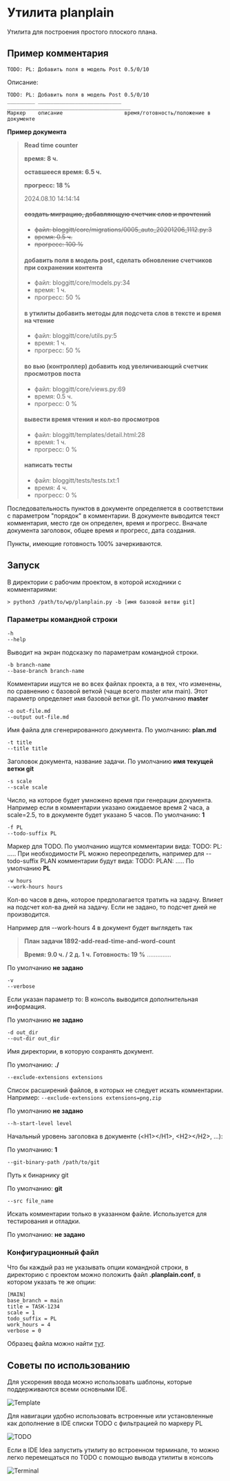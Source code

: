 # Утилита planplain

Утилита для построения простого плоского плана.

## Пример комментария

```
TODO: PL: Добавить поля в модель Post 0.5/0/10
```

Описание:

```
TODO: PL: Добавить поля в модель Post 0.5/0/10
_________ ___________________________ ________________________________________
Маркер    описание                    время/готовность/положение в документе
```

__Пример документа__

> __Read time counter__
>
> **время: 8 ч.**
>
> **оставшееся время: 6.5 ч.**
>
> **прогресс: 18 %**
>
> 2024.08.10 14:14:14
>
> ####  ~~создать миграцию, добавляющую счетчик слов и прочтений~~
> -  ~~файл: bloggitt/core/migrations/0005_auto_20201206_1112.py:3~~
> -  ~~время: 0.5 ч.~~
> -  ~~прогресс: 100 %~~
> #### добавить поля в модель post, сделать обновление счетчиков при сохранении контента
> - файл: bloggitt/core/models.py:34
> - время: 1 ч.
> - прогресс: 50 %
> #### в утилиты добавить методы для подсчета слов в тексте и время на чтение
> - файл: bloggitt/core/utils.py:5
> - время: 1 ч.
> - прогресс: 50 %
> #### во вью (контроллер) добавить код увеличивающий счетчик просмотров поста
> - файл: bloggitt/core/views.py:69
> - время: 0.5 ч.
> - прогресс: 0 %
> #### вывести время чтения и кол-во просмотров
> - файл: bloggitt/templates/detail.html:28
> - время: 1 ч.
> - прогресс: 0 %
> #### написать тесты
> - файл: bloggitt/tests/tests.txt:1
> - время: 4 ч.
> - прогресс: 0 %

Последовательность пунктов в документе определяется в соответствии с параметром "порядок" в комментарии. В документе выводится текст комментария, место где он определен, время и прогресс. Вначале документа заголовок, общее время и прогресс, дата создания.

Пункты, имеющие готовность 100% зачеркиваются.

## Запуск

В директории с рабочим проектом, в которой исходники с комментариями:

```
> python3 /path/to/wp/planplain.py -b [имя базовой ветви git]
```

### Параметры командной строки

```
-h
--help
```
Выводит на экран подсказку по параметрам командной строки.


```
-b branch-name
--base-branch branch-name
```

Комментарии ищутся не во всех файлах проекта, а в тех, что изменены, по сравнению с базовой веткой (чаще всего master или main). Этот параметр определяет имя базовой ветки git.
По умолчанию __master__

```
-o out-file.md
--output out-file.md
```

Имя файла для сгенерированного документа.
По умолчанию: __plan.md__

```
-t title
--title title
```

Заголовок документа, название задачи.
По умолчанию __имя текущей ветки git__

```
-s scale
--scale scale
```

Число, на которое будет умножено время при генерации документа. Например если в комментарии указано ожидаемое время 2 часа, а scale=2.5, то в документе будет указано 5 часов.
По умолчанию: __1__

```
-f PL
--todo-suffix PL
```

Маркер для TODO. По умолчанию ищутся комментарии вида: TODO: PL: .....
При необходимости PL можно переопределить, например для --todo-suffix PLAN комментарии будут вида: TODO: PLAN: .....
По умолчанию __PL__


```
-w hours
--work-hours hours
```

Кол-во часов в день, которое предполагается тратить на задачу. Влияет на подсчет кол-ва дней на задачу. Если не задано, то подсчет дней не производится.

Например для --work-hours 4 в документ будет выглядеть так

> __План задачи 1892-add-read-time-and-word-count__
>
> **Время: 9.0 ч. / 2 д. 1 ч.**
> **Готовность: 19 %**
> ..............

По умолчанию __не задано__

```
-v
--verbose
```

Если указан параметр то:
В консоль выводится дополнительная информация.

По умолчанию __не задано__

```
-d out_dir
--out-dir out_dir
```

Имя директории, в которую сохранять документ.

По умолчанию: __./__


```
--exclude-extensions extensions
```

Список расширений файлов, в которых не следует искать комментарии. Например: `--exclude-extensions extensions=png,zip`

По умолчанию __не задано__


```
--h-start-level level
```

Начальный уровень заголовка в документе (\<H1>\</H1>, \<H2>\</H2>, ...):

По умолчанию: __1__


```
--git-binary-path /path/to/git
```

Путь к бинарнику git

По умолчанию: __git__


```
--src file_name
```

Искать комментарии только в указанном файле. Используется для тестирования и отладки.

По умолчанию: __не задано__


### Конфигурационный файл

Что бы каждый раз не указывать опции командной строки, в директорию с проектом можно положить файл __.planplain.conf__, в котором указать те же опции:

```
[MAIN]
base_branch = main
title = TASK-1234
scale = 1
todo_suffix = PL
work_hours = 4
verbose = 0
```

Образец файла можно найти [тут](.plan.conf).

## Советы по использованию

Для ускорения ввода можно использовать шаблоны, которые поддерживаются всеми основными IDE.

![Template](img/plan.gif)

Для навигации удобно использовать встроенные или установленные как дополнение в IDE списки  TODO с фильтрацией по маркеру PL

![TODO](img/todo.png)

Если в IDE Idea запустить утилиту во встроенном терминале, то можно легко перемещаться по TODO с помощью вывода утилиты в консоль

![Terminal](img/terminal.png)
